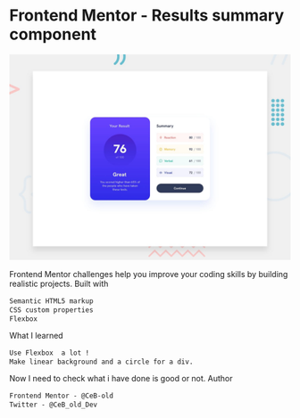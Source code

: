 # Frontend Mentor - Results summary component

![Design preview for the Results summary component coding challenge](./design/desktop-preview.jpg)

Frontend Mentor challenges help you improve your coding skills by building realistic projects.
Built with

    Semantic HTML5 markup
    CSS custom properties
    Flexbox

What I learned

    Use Flexbox  a lot !
    Make linear background and a circle for a div.
  

Now I need to check what i have done is good or not.
Author

    Frontend Mentor - @CeB-old
    Twitter - @CeB_old_Dev
